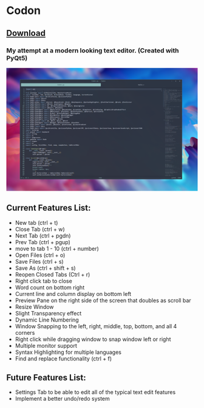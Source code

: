 # Codon
## [Download](https://github.com/santy81855/NoteApp/raw/main/installer.exe "Download")

### My attempt at a modern looking text editor. (Created with PyQt5)
![Image](photos/prototype.png)

## Current Features List:
* New tab (ctrl + t)
* Close Tab (ctrl + w)
* Next Tab (ctrl + pgdn)
* Prev Tab (ctrl + pgup)
* move to tab 1 - 10 (ctrl + number)
* Open Files (ctrl + o)
* Save Files (ctrl + s)
* Save As (ctrl + shift + s)
* Reopen Closed Tabs (Ctrl + r)
* Right click tab to close
* Word count on bottom right
* Current line and column display on bottom left
* Preview Pane on the right side of the screen that doubles as scroll bar
* Resize Window
* Slight Transparency effect
* Dynamic Line Numbering
* Window Snapping to the left, right, middle, top, bottom, and all 4 corners
* Right click while dragging window to snap window left or right
* Multiple monitor support
* Syntax Highlighting for multiple languages
* Find and replace functionality (ctrl + f)

## Future Features List:
* Settings Tab to be able to edit all of the typical text edit features
* Implement a better undo/redo system
